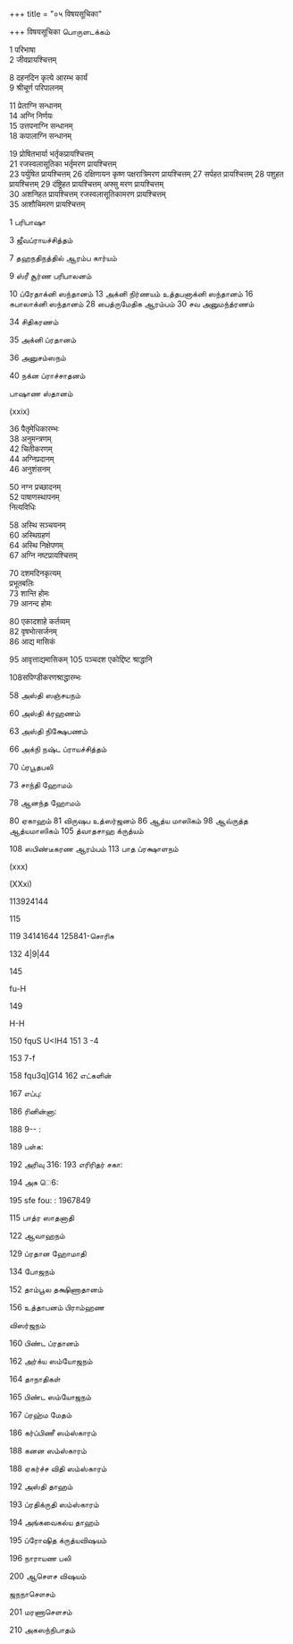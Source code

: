 +++
title = "०५ विषयसूचिका"

+++
विषयसूचिका பொருளடக்கம்

1 परिभाषा  
2 जीवप्रायश्चित्तम्  

8 दहनदिन कृत्ये आरम्भ कार्यं  
9 श्रीचूर्ण परिपालनम्  

11 प्रेताग्नि सन्धानम्  
14 अग्नि निर्णयः  
15 उत्तपनाग्नि सन्धानम्  
18 कपालाग्नि सन्धानम्  

19 प्रोषितभार्या भर्तृकप्रायश्चित्तम्  
21 रजस्वलासूतिका भर्तृमरण प्रायश्चित्तम्  
23 पर्युषित प्रायश्चित्तम्
26 दक्षिणायन कृष्ण पक्षरात्रिमरण प्रायश्चित्तम्
27 सर्पहत प्रायश्चित्तम्
28 पशुहत प्रायश्चित्तम्
29 दंष्ट्रिहत प्रायश्चित्तम् अफ्सु मरण प्रायश्चित्तम्  
30 अशनिहत प्रायश्चित्तम्
रजस्वलासूतिकामरण प्रायश्चित्तम्  
35 आशौचिमरण प्रायश्चित्तम्


1 பரிபாஷா


3 ஜீவப்ராயச்சித்தம்

7 தஹநதிநத்தில் ஆரம்ப கார்யம்

9 ஸ்ரீ சூர்ண பரிபாலனம்

10 ப்ரேதாக்னி ஸந்தானம் 13 அக்னி நிர்ணயம் உத்தபனாக்னி ஸந்தானம் 16 கபாலாக்னி ஸந்தானம் 28 பைத்ருமேதிக ஆரம்பம் 30 சவ அனுமந்த்ரணம்

34 சிதிகரணம்

35 அக்னி ப்ரதானம்

36 அனுசம்ஸநம்

40 நக்ன ப்ராச்சாதனம்

பாஷாண ஸ்தானம்

(xxix)



36 पैतृमेधिकारम्भः  
38 अनुमन्त्रणम्  
42 चितीकरणम्  
44 अग्निप्रदानम्  
46 अनुशंसनम्  

50 नग्न प्रच्छादनम्  
52 पाषाणस्थापनम्  
नित्यविधिः   

58 अस्थि सञ्चयनम्  
60 अस्थिग्रहणं  
64 अस्थि निक्षेपणम्  
67 अग्नि नष्टप्रायश्चित्तम्  

70 दशमदिनकृत्यम्  
प्रभूतबलिः  
73 शान्ति होमः  
79 आनन्द होमः  

80 एकादशाहे कर्तव्यम्  
82 वृषभोत्सर्जनम्  
86 आद्य मासिकं  

95 आवृत्ताद्यमासिकम् 105 पञ्चदश एकोद्दिष्ट श्राद्धानि

108सपिण्डीकरणश्राद्धारम्भः

58 அஸ்தி ஸஞ்சயநம்

60 அஸ்தி க்ரஹணம்

63 அஸ்தி நிக்ஷேபணம்

66 அக்நி நஷ்ட ப்ராயச்சித்தம்

70 ப்ரபூதபலி

73 சாந்தி ஹோமம்

78 ஆனந்த ஹோமம்

80 ஏகாஹம் 81 விருஷப உத்ஸர்ஜனம் 86 ஆத்ய மாஸிகம் 98 ஆவ்ருத்த ஆத்யமாஸிகம் 105 த்வாதசாஹ க்ருத்யம்

108 ஸபிண்டீகரண ஆரம்பம் 113 பாத ப்ரக்ஷாளநம்

(xxx)


(XXxi)

113924144

115

119 34141644 125841-சொரிசு

132 4|9|44

145

fu-H

149

H-H

150 fquS U<IH4 151 3 -4

153 7-f

158 fqu3q]G14 162 எட்களின்

167 எப்பு:

186 ரினின்னா:

188 9-- :

189 பள்க:

192 அரிவு 316: 193 எரிரிதர் சகா:

194 அசு ெ6:

195 sfe fou: : 1967849

115 பாத்ர ஸாதனாதி

122 ஆவாஹநம்

129 ப்ரதான ஹோமாதி

134 போஜநம்

152 தாம்பூல தக்ஷிணாதானம்

156 உத்தாபனம் பிராம்ஹண

விஸர்ஜநம்

160 பிண்ட ப்ரதானம்

162 அர்க்ய ஸம்யோஜநம்

164 தாநாதிகள்

165 பிண்ட ஸம்யோஜநம்

167 ப்ரஹ்ம மேதம்

186 கர்ப்பிணீ ஸம்ஸ்காரம்

188 கனன ஸம்ஸ்காரம்

188 ஏகர்ச்ச விதி ஸம்ஸ்காரம்

192 அஸ்தி தாஹம்

193 ப்ரதிக்ருதி ஸம்ஸ்காரம்

194 அங்கவைகல்ய தாஹம்

195 ப்ரோஷித க்ருத்யவிஷயம்

196 நாராயண பலி

200 ஆசௌச விஷயம்

ஜநநாசௌசம்

201 மரணாசெளசம்

210 அகஸந்நிபாதம்
